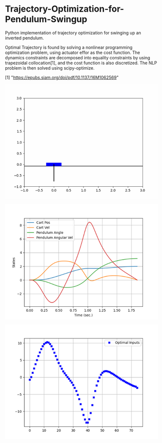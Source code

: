 # Trajectory-Optimization-for-Pendulum-Swingup
Python implementation of trajectory optimization for swinging up an inverted pendulum.

Optimal Trajectory is found by solving a nonlinear programming optimization problem, using actuator effor as the cost function. The dynamics constraints are decomposed into equality constraints by using trapezoidal collocation[1], and the cost function is also discretized. The NLP problem is then solved using scipy-optimize.

[1] "https://epubs.siam.org/doi/pdf/10.1137/16M1062569"

![](https://github.com/TylerReimer13/Trajectory-Optimization-Pendulum-Swingup/blob/main/movie.gif)

![](https://github.com/TylerReimer13/Trajectory-Optimization-Pendulum-Swingup/blob/main/States.png)

![](https://github.com/TylerReimer13/Trajectory-Optimization-Pendulum-Swingup/blob/main/Optimal%20Inputs.png)
